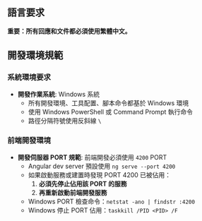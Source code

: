 

## 語言要求

**重要：所有回應和文件都必須使用繁體中文。**

## 開發環境規範

### 系統環境要求

- **開發作業系統**: Windows 系統
  - 所有開發環境、工具配置、腳本命令都基於 Windows 環境
  - 使用 Windows PowerShell 或 Command Prompt 執行命令
  - 路徑分隔符號使用反斜線 `\`

### 前端開發環境

- **開發伺服器 PORT 規範**: 前端開發必須使用 `4200` PORT
  - Angular dev server 預設使用 `ng serve --port 4200`
  - 如果啟動服務或建置時發現 PORT 4200 已被佔用：
    1. **必須先停止佔用該 PORT 的服務**
    2. **再重新啟動前端開發服務**
  - Windows PORT 檢查命令：`netstat -ano | findstr :4200`
  - Windows 停止 PORT 佔用：`taskkill /PID <PID> /F`
